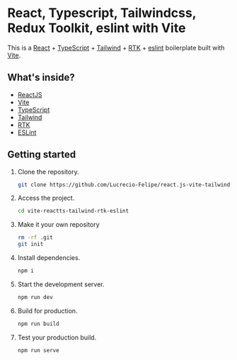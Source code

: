 # React, Typescript, Tailwindcss, Redux Toolkit, eslint with Vite

This is a [React](https://reactjs.org) + [TypeScript](https://www.typescriptlang.org/) + [Tailwind](https://tailwindcss.com/) + [RTK](https://redux-toolkit.js.org/) + [eslint](https://eslint.org/) boilerplate built with [Vite](https://vitejs.dev).

## What's inside?

-   [ReactJS](https://reactjs.org)
-   [Vite](https://vitejs.dev)
-   [TypeScript](https://www.typescriptlang.org)
-   [Tailwind](https://tailwindcss.com/)
-   [RTK](https://redux-toolkit.js.org/)
-   [ESLint](https://eslint.org)

## Getting started

1. Clone the repository.

    ```bash
    git clone https://github.com/Lucrecio-Felipe/react.js-vite-tailwind.git
    ```

2. Access the project.

    ```bash
    cd vite-reactts-tailwind-rtk-eslint
    ```

3. Make it your own repository

    ```bash
    rm -rf .git
    git init
    ```

4. Install dependencies.

    ```bash
    npm i
    ```

5. Start the development server.

    ```bash
    npm run dev
    ```

6. Build for production.

    ```bash
    npm run build
    ```

7. Test your production build.

    ```bash
    npm run serve
    ```

